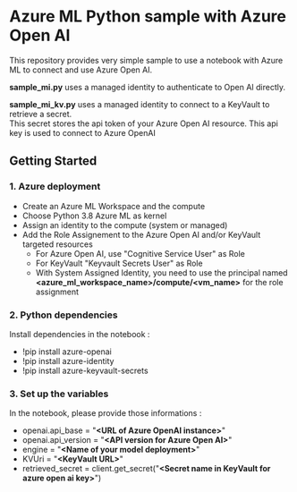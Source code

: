 # Azure ML Python sample with Azure Open AI

This repository provides very simple sample to use a notebook with Azure ML to connect and use Azure Open AI.

**sample_mi.py** uses a managed identity to authenticate to Open AI directly.

**sample_mi_kv.py** uses a managed identity to connect to a KeyVault to retrieve a secret.  
This secret stores the api token of your Azure Open AI resource. This api key is used to connect to Azure OpenAI

## Getting Started

### 1. Azure deployment

- Create an Azure ML Workspace and the compute
- Choose Python 3.8 Azure ML as kernel
- Assign an identity to the compute (system or managed)
- Add the Role Assignement to the Azure Open AI and/or KeyVault targeted resources
    - For Azure Open AI, use "Cognitive Service User" as Role
    - For KeyVault "Keyvault Secrets User" as Role
    - With System Assigned Identity, you need to use the principal named **\<azure_ml_workspace_name\>/compute/\<vm_name\>** for the role assignment

### 2. Python dependencies

Install dependencies in the notebook :

* !pip install azure-openai
* !pip install azure-identity
* !pip install azure-keyvault-secrets

### 3. Set up the variables

In the notebook, please provide those informations :
* openai.api_base = "**\<URL of Azure OpenAI instance\>**"
* openai.api_version = "**\<API version for Azure Open AI\>**"
* engine = "**\<Name of your model deployment\>**"
* KVUri = "**\<KeyVault URL\>**"
* retrieved_secret = client.get_secret("**\<Secret name in KeyVault for azure open ai key\>**")



